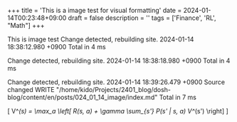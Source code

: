 +++
title = 'This is a image test for visual formatting'
date = 2024-01-14T00:23:48+09:00
draft = false
description = ''
tags = ['Finance', 'RL', "Math"]
+++

<!-- ![hogehogehoge](cover.png) -->

This is image test
Change detected, rebuilding site.
2024-01-14 18:38:12.980 +0900
Total in 4 ms

Change detected, rebuilding site.
2024-01-14 18:38:18.980 +0900
Total in 4 ms

Change detected, rebuilding site.
2024-01-14 18:39:26.479 +0900
Source changed WRITE         "/home/kido/Projects/2401_blog/dosh-blog/content/en/posts/024_01_14_image/index.md"
Total in 7 ms


\[ V^*(s) = \max_a \left[ R(s, a) + \gamma \sum_{s'} P(s' | s, a) V^*(s') \right] \]